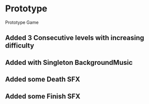 # Prototype
Prototype Game

## Added 3 Consecutive levels with increasing difficulty
## Added with Singleton BackgroundMusic 
## Added some Death SFX
## Added some Finish SFX
